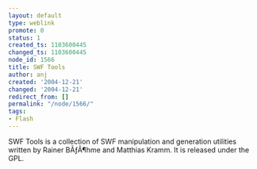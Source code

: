 ```yaml
---
layout: default
type: weblink
promote: 0
status: 1
created_ts: 1103600445
changed_ts: 1103600445
node_id: 1566
title: SWF Tools
author: anj
created: '2004-12-21'
changed: '2004-12-21'
redirect_from: []
permalink: "/node/1566/"
tags:
- Flash
---
```

SWF Tools is a collection of SWF manipulation and generation utilities written by Rainer BÃƒÂ¶hme and Matthias Kramm. It is released under the GPL. 
